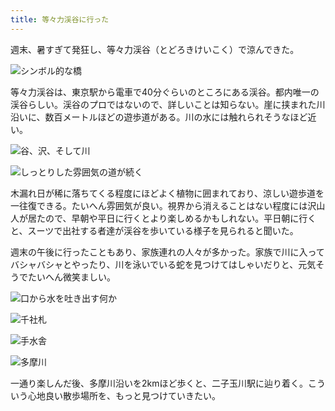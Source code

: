 ```yaml
---
title: 等々力渓谷に行った
---
```

週末、暑すぎて発狂し、等々力渓谷（とどろきけいこく）で涼んできた。

![](https://lh4.googleusercontent.com/pKBT9DVNs9WjTR1SVQligIl6OSPZsJyv5XafYDDIf8MU-cqhM3auOjF_gtlE5APds7q2SbZpstPO5ef10Cs9_yoK6jP28drED0s_yo__baYX_WhsAkYFUms0ZsO8wPY-yJ-lPm80tePJLX_feO9n1Yk "シンボル的な橋")

等々力渓谷は、東京駅から電車で40分ぐらいのところにある渓谷。都内唯一の渓谷らしい。渓谷のプロではないので、詳しいことは知らない。崖に挟まれた川沿いに、数百メートルほどの遊歩道がある。川の水には触れられそうなほど近い。

![](https://lh5.googleusercontent.com/JGKvoRD8U5NCZtb7yl6b9UOW3wgGZXz8WgES8yDEim6515w-iPDASor0k4l1Yy5sJ_6uvuBa3KWYWq1yS4b5z9KOTOvcIJ7EQzihZ9YNMy5pdbSrcrazOf00ebO48sGlQdOvZ55YY4MI4S8QEYEC6tU "谷、沢、そして川")

![](https://lh6.googleusercontent.com/VOlXLUv8ze2U6gD4nD8YScIA3nzVKCrlFEv6vtvop01R1M5FCDsSSqEUIV3cxnWBz904-riYJqKrAjgvXQPQhFJkk44Yu3rDj2uj2AtjGdwdV38HRmZb4klLJAYxptbAg2Ou_LMQIcqd-dbvxw_IWCU "しっとりした雰囲気の道が続く")

木漏れ日が稀に落ちてくる程度にほどよく植物に囲まれており、涼しい遊歩道を一往復できる。たいへん雰囲気が良い。視界から消えることはない程度には沢山人が居たので、早朝や平日に行くとより楽しめるかもしれない。平日朝に行くと、スーツで出社する者達が渓谷を歩いている様子を見られると聞いた。

週末の午後に行ったこともあり、家族連れの人々が多かった。家族で川に入ってバシャバシャとやったり、川を泳いでいる蛇を見つけてはしゃいだりと、元気そうでたいへん微笑ましい。

![](https://lh4.googleusercontent.com/EIyYiQNIhtjWndq1TOAt1cNe6uqvZjd_N-EvP_oHZDICXXC0vNil-2UabiLtmG-8c7skPAUuoMn_bjBfwcRttU8UIkf2IjVVkPxjyRyJFVg1oPIX0WG7f-aKU4nlTLebrkwPsMo6FT0itYDdx2bNXXM "口から水を吐き出す何か")

![](https://lh4.googleusercontent.com/1PRAlzO4hywo_T3bugLJJBm0zTvGzetI0yH2TCgGsxFXCKu8bmdZQfgVArS1hwpf0uUtjXRTf-2OkP6fk4G0agDi1abb9XnUBZE1wWPZoEDx4oczI0Crb36ydRCBxXvKKcQnYqhTEYEKJgh4V_kqqNA "千社札")

![](https://lh4.googleusercontent.com/BQDkmATxrPpepXtECn6hKUbELY7cnCQ31ao8ayvzZ-fBeTTaMWT_TuDlcwQ_I5coSd6rofTrTPfx-560Nz5ZPVXS_p0VLdgrMeBerAxf-2N4VZrGokju1uxJhoC7pnhzYIQed-zpvceie08kjv-CXSw "手水舎")

![](https://lh5.googleusercontent.com/nhWCa52LbycDogQD-ElzVJxg1ycSPv8G3n8bE2hVUGy_DAm3d6TIVVmcQ35FW_Bm4GxfCISqRrUyqMOV8ehV_hou68BOD0-Yl-M0SISJVjtvwTCzN_THJjMsxQIwv-iLFAdoi-ikfypv4J5Re2hRQKI "多摩川")

一通り楽しんだ後、多摩川沿いを2kmほど歩くと、二子玉川駅に辿り着く。こういう心地良い散歩場所を、もっと見つけていきたい。
